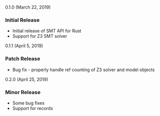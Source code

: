 0.1.0 (March 22, 2019)

### Initial Release

* Initial release of SMT API for Rust
* Support for Z3 SMT solver

0.1.1 (April 5, 2019)

### Patch Release

* Bug fix - properly handle ref counting of Z3 solver and model objects

0.2.0 (April 25, 2019)

### Minor Release

* Some bug fixes
* Support for records
